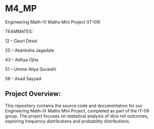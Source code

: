 # M4_MP
Engineering Math-IV Maths Mini Project (IT-09)

TEAMMATES:

12 – Gauri Desai

25 – Akanksha Jagadale

43 – Aditya Ojha

51 – Umme Atiya Quraishi

58 – Asad Sayyad

## Project Overview:
This repository contains the source code and documentation for our Engineering Math-IV Maths Mini Project, completed as part of the IT-09 group. The project focuses on statistical analysis of dice roll outcomes, exploring frequency distributions and probability distributions.

